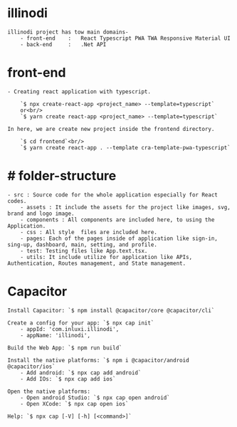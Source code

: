 # illinodi

    illinodi project has tow main domains-
        - front-end    :   React Typescript PWA TWA Responsive Material UI
        - back-end     :   .Net API

# front-end

    - Creating react application with typescript.

        `$ npx create-react-app <project_name> --template=typescript`
        or<br/>
        `$ yarn create react-app <project_name> --template=typescript`

    In here, we are create new project inside the frontend directory.

        `$ cd frontend`<br/>
        `$ yarn create react-app . --template cra-template-pwa-typescript`

# # folder-structure

    - src : Source code for the whole application especially for React codes.
        - assets : It include the assets for the project like images, svg, brand and logo image.
        - components : All components are included here, to using the Application.
        - css : All style  files are included here.
        - pages: Each of the pages inside of application like sign-in, sing-up, dashboard, main, setting, and profile.
        - test: Testing files like App.text.tsx.
        - utils: It include utilize for application like APIs, Authentication, Routes management, and State management.

# Capacitor
    Install Capacitor: `$ npm install @capacitor/core @capacitor/cli`

    Create a config for your app: `$ npx cap init`
        - appId: 'com.inluxi.illinodi',
        - appName: 'illinodi',

    Build the Web App: `$ npm run build`
    
    Install the native platforms: `$ npm i @capacitor/android @capacitor/ios`
        - Add android: `$ npx cap add android`
        - Add IOs: `$ npx cap add ios`

    Open the native platforms: 
        - Open android Studio: `$ npx cap open android`
        - Open XCode: `$ npx cap open ios`

    Help: `$ npx cap [-V] [-h] [<command>]`

